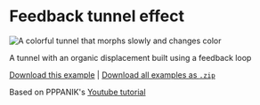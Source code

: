 # Feedback tunnel effect

![A colorful tunnel that morphs slowly and changes color](feedback-tunnel.gif)

A tunnel with an organic displacement built using a feedback loop

[Download this example](https://github.com/XRRCA/CreativeCoding/raw/main/touchdesigner/feedback-tunnel/feedback-tunnel.toe) | [Download all examples as `.zip`](https://github.com/XRRCA/CreativeCoding/archive/refs/heads/main.zip)

Based on PPPANIK's [Youtube tutorial](https://www.youtube.com/watch?v=gHPrDMqOmJ0)
